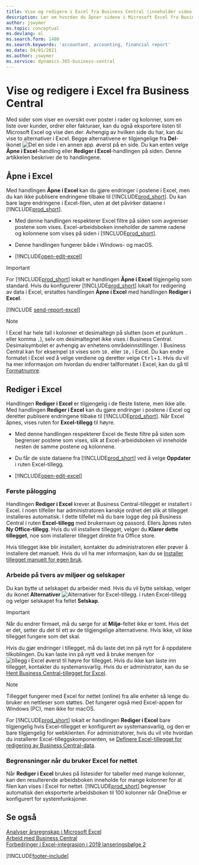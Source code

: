 ```yaml
---
title: Vise og redigere i Excel fra Business Central (inneholder video)
description: Lær om hvordan du åpner sidene i Microsoft Excel fra Business Central for bedre dataanalyser.
author: jswymer
ms.topic: conceptual
ms.devlang: al
ms.search.form: 1480
ms.search.keywords: 'accountant, accounting, financial report'
ms.date: 04/01/2021
ms.author: jswymer
ms.service: dynamics-365-business-central
---
```

# Vise og redigere i Excel fra Business Central

Med sider som viser en oversikt over poster i rader og kolonner, som en liste over kunder, ordrer eller fakturaer, kan du også eksportere listen til Microsoft Excel og vise den der. Avhengig av hvilken side du har, kan du vise to alternativer i Excel. Begge alternativene er tilgjengelige fra **Del**-ikonet ![Del en side i en annen app.](media/share-icon.png) øverst på en side. Du kan enten velge **Åpne i Excel**-handling eller **Rediger i Excel**-handlingen på siden. Denne artikkelen beskriver de to handlingene.

## Åpne i Excel

Med handlingen **Åpne i Excel** kan du gjøre endringer i postene i Excel, men du kan ikke publisere endringene tilbake til [!INCLUDE[prod_short](includes/prod_short.md)]. Du kan bare lagre endringene i Excel-filen, uten at det påvirker dataene i [!INCLUDE[prod_short](includes/prod_short.md)].

- Med denne handlingen respekterer Excel filtre på siden som avgrenser postene som vises. Excel-arbeidsboken inneholder de samme radene og kolonnene som vises på siden i [!INCLUDE[prod_short](includes/prod_short.md)].

- Denne handlingen fungerer både i Windows- og macOS.
- [!INCLUDE[open-edit-excel](includes/open-and-edit-excel.md)]

> [!IMPORTANT]
> For [!INCLUDE[prod_short](includes/prod_short.md)] lokalt er handlingen **Åpne i Excel** tilgjengelig som standard. Hvis du konfigurerer [!INCLUDE[prod_short](includes/prod_short.md)] lokalt for redigering av data i Excel, erstattes handlingen **Åpne i Excel** med handlingen **Rediger i Excel**.

[!INCLUDE [send-report-excel](includes/send-report-excel.md)] 

> [!NOTE]
> I Excel har hele tall i kolonner et desimaltegn på slutten (som et punktum `.` eller komma `,`), selv om desimaltegnet ikke vises i Business Central. Desimalsymbolet er avhengig av enhetens områdeinnstillinger. I Business Central kan for eksempel `10` vises som `10.` eller `10,` i Excel. Du kan endre formatet i Excel ved å velge verdiene og deretter velge <kbd>Ctrl</kbd>+<kbd>1</kbd>. Hvis du vil ha mer informasjon om hvordan du endrer tallformatet i Excel, kan du gå til [Formatnumre](https://support.microsoft.com/office/format-numbers-f27f865b-2dc5-4970-b289-5286be8b994a).


## Rediger i Excel

Handlingen **Rediger i Excel** er tilgjengelig i de fleste listene, men ikke alle. Med handlingen **Rediger i Excel** kan du gjøre endringer i postene i Excel og deretter publisere endringene tilbake til [!INCLUDE[prod_short](includes/prod_short.md)]. Når Excel åpnes, vises ruten for **Excel-tillegg** til høyre.

- Med denne handlingen respekterer Excel de fleste filtre på siden som begrenser postene som vises, slik at Excel-arbeidsboken vil inneholde nesten de samme postene og kolonnene.

- Du får de siste dataene fra [!INCLUDE[prod_short](includes/prod_short.md)] ved å velge **Oppdater** i ruten Excel-tillegg.
- [!INCLUDE[open-edit-excel](includes/open-and-edit-excel.md)]

### Første pålogging

Handlingen **Rediger i Excel** krever at Business Central-tillegget er installert i Excel. I noen tilfeller har administratoren kanskje ordnet det slik at tillegget installeres automatisk. I dette tilfellet må du bare logge deg på Business Central i ruten **Excel-tillegg** med brukernavn og passord. Ellers åpnes ruten **Ny Office-tillegg**. Hvis du vil installere tillegget, velger du **Klarer dette tillegget**, noe som installerer tillegget direkte fra Office store.

Hvis tillegget ikke blir installert, kontakter du administratoren eller prøver å installere det manuelt. Hvis du vil ha mer informasjon, kan du se [Installer tillegget manuelt for egen bruk](admin-deploy-excel-addin.md#install).

### Arbeide på tvers av miljøer og selskaper

Du kan bytte ut selskapet du arbeider med. Hvis du vil bytte selskap, velger du ikonet **Alternativer** ![Alternativer for Excel-tillegg.](media/cogwheel.png "Alternativer for Excel-tillegg") i ruten Excel-tillegg og velger selskapet fra feltet **Selskap**.  

> [!IMPORTANT]
> Når du endrer firmaet, må du sørge for at **Miljø**-feltet ikke er tomt. Hvis det er det, setter du det til ett av de tilgjengelige alternativene. Hvis ikke, vil ikke tillegget fungere som det skal.  

Hvis du gjør endringer i tillegget, må du laste det inn på nytt for å oppdatere tilkoblingen. Du kan laste inn på nytt ved å bruke menyen for ![tillegg i Excel](media/excel-addin-menu.png "Meny for Excel-tillegg") øverst til høyre for tillegget. Hvis du ikke kan laste inn tillegget, kontakter du systemansvarlig. Hvis du er administrator, kan du se [Hent Business Central-tillegget for Excel](admin-deploy-excel-addin.md).

> [!NOTE]
> Tillegget fungerer med Excel for nettet (online) fra alle enheter så lenge du bruker en nettleser som støttes. Det fungerer også med Excel-appen for Windows (PC), men ikke for macOS.
>
> For [!INCLUDE[prod_short](includes/prod_short.md)] lokalt er handlingen **Rediger i Excel** bare tilgjengelig hvis Excel-tillegget er konfigurert av systemansvarlig, og den er bare tilgjengelig for webklienten. For administratorer, hvis du vil vite hvordan du installerer Excel-tilleggskomponenten, se [Definere Excel-tillegget for redigering av Business Central-data](/dynamics365/business-central/dev-itpro/administration/configuring-excel-addin).

### Begrensninger når du bruker Excel for nettet 

Når **Rediger i Excel** brukes på listesider for tabeller med mange kolonner, kan den resulterende arbeidsboken inneholde for mange kolonner for at filen kan vises i Excel for nettet. [!INCLUDE[prod_short](includes/prod_short.md)] begrenser automatisk den eksporterte arbeidsboken til 100 kolonner når OneDrive er konfigurert for systemfunksjoner. 

<!--## See the differences between the options
<br><br>  

> [!Video https://go.microsoft.com/fwlink/?linkid=2086039]-->

## Se også

[Analyser årsregnskap i Microsoft Excel](finance-analyze-excel.md)  
[Arbeid med Business Central](ui-work-product.md)  
[Forbedringer i Excel-integrasjon i 2019 lanseringsbølge 2](/dynamics365-release-plan/2019wave2/dynamics365-business-central/enhancements-excel-integration)  


[!INCLUDE[footer-include](includes/footer-banner.md)]
